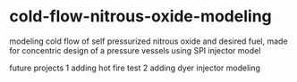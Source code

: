 # cold-flow-nitrous-oxide-modeling
modeling cold flow of self pressurized nitrous oxide and desired fuel, made for concentric design of a pressure vessels using SPI injector model

future projects
1 adding hot fire test
2 adding dyer injector modeling
